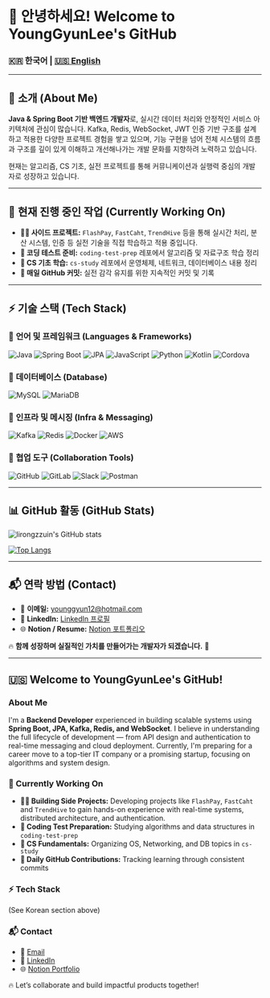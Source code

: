 # 👋 안녕하세요! Welcome to YoungGyunLee's GitHub

### 🇰🇷 한국어 | [🇺🇸 English](#-welcome-to-younggyunlees-github)

---

## 📌 소개 (About Me)
**Java & Spring Boot 기반 백엔드 개발자**로, 실시간 데이터 처리와 안정적인 서비스 아키텍처에 관심이 많습니다. 
Kafka, Redis, WebSocket, JWT 인증 기반 구조를 설계하고 적용한 다양한 프로젝트 경험을 쌓고 있으며, 
기능 구현을 넘어 전체 시스템의 흐름과 구조를 깊이 있게 이해하고 개선해나가는 개발 문화를 지향하려 노력하고 있습니다.

현재는 알고리즘, CS 기초, 실전 프로젝트를 통해 커뮤니케이션과 실행력 중심의 개발자로 성장하고 있습니다.

---

## 🚀 현재 진행 중인 작업 (Currently Working On)
- **🧑‍💻 사이드 프로젝트:** `FlashPay`, `FastCaht`, `TrendHive` 등을 통해 실시간 처리, 분산 시스템, 인증 등 실전 기술을 직접 학습하고 적용 중입니다.
- **📝 코딩 테스트 준비:** `coding-test-prep` 레포에서 알고리즘 및 자료구조 학습 정리
- **📖 CS 기초 학습:** `cs-study` 레포에서 운영체제, 네트워크, 데이터베이스 내용 정리
- **🌱 매일 GitHub 커밋:** 실전 감각 유지를 위한 지속적인 커밋 및 기록

---

## ⚡ 기술 스택 (Tech Stack)
### 🔹 **언어 및 프레임워크 (Languages & Frameworks)**
![Java](https://img.shields.io/badge/java-%23ED8B00.svg?style=for-the-badge&logo=java&logoColor=white)
![Spring Boot](https://img.shields.io/badge/springboot-%236DB33F.svg?style=for-the-badge&logo=springboot&logoColor=white)
![JPA](https://img.shields.io/badge/jpa-%2320232a.svg?style=for-the-badge&logo=hibernate&logoColor=white)
![JavaScript](https://img.shields.io/badge/javascript-%23F7DF1E.svg?style=for-the-badge&logo=javascript&logoColor=black)
![Python](https://img.shields.io/badge/python-%233776AB.svg?style=for-the-badge&logo=python&logoColor=white)
![Kotlin](https://img.shields.io/badge/kotlin-%230095D5.svg?style=for-the-badge&logo=kotlin&logoColor=white)
![Cordova](https://img.shields.io/badge/apache%20cordova-%2355524F.svg?style=for-the-badge&logo=apachecordova&logoColor=white)

### 🔹 **데이터베이스 (Database)**
![MySQL](https://img.shields.io/badge/mysql-%2300f.svg?style=for-the-badge&logo=mysql&logoColor=white)
![MariaDB](https://img.shields.io/badge/mariadb-%2300f.svg?style=for-the-badge&logo=mariadb&logoColor=white)

### 🔹 **인프라 및 메시징 (Infra & Messaging)**
![Kafka](https://img.shields.io/badge/kafka-%23000000.svg?style=for-the-badge&logo=apachekafka&logoColor=white)
![Redis](https://img.shields.io/badge/redis-%23DC382D.svg?style=for-the-badge&logo=redis&logoColor=white)
![Docker](https://img.shields.io/badge/docker-%230db7ed.svg?style=for-the-badge&logo=docker&logoColor=white)
![AWS](https://img.shields.io/badge/AWS-%23FF9900.svg?style=for-the-badge&logo=amazonaws&logoColor=white)

### 🔹 **협업 도구 (Collaboration Tools)**
![GitHub](https://img.shields.io/badge/github-%23121011.svg?style=for-the-badge&logo=github&logoColor=white)
![GitLab](https://img.shields.io/badge/gitlab-%23FC6D26.svg?style=for-the-badge&logo=gitlab&logoColor=white)
![Slack](https://img.shields.io/badge/slack-%234A154B.svg?style=for-the-badge&logo=slack&logoColor=white)
![Postman](https://img.shields.io/badge/Postman-%23FF6C37.svg?style=for-the-badge&logo=postman&logoColor=white)

---

## 📊 GitHub 활동 (GitHub Stats)
![lirongzzuin's GitHub stats](https://github-readme-stats.vercel.app/api?username=lirongzzuin&show_icons=true&theme=gruvbox)

[![Top Langs](https://github-readme-stats.vercel.app/api/top-langs/?username=lirongzzuin&layout=compact&theme=gruvbox_light&langs_count=3)](https://github.com/anuraghazra/github-readme-stats)

---

## 📬 연락 방법 (Contact)
- 📧 **이메일:** [younggyun12@hotmail.com](mailto:younggyun12@hotmail.com)
- 💼 **LinkedIn:** [LinkedIn 프로필](https://www.linkedin.com/in/%EC%98%81%EA%B7%A0-%EC%9D%B4-b2b4532b6)
- 🌐 **Notion / Resume:** [Notion 포트폴리오](https://swamp-force-6e6.notion.site/Developer-YG-s-289e71bb7258468fb045b6d70b54eb10?pvs=4)

🔥 **함께 성장하며 실질적인 가치를 만들어가는 개발자가 되겠습니다.** 🚀

---

## 🇺🇸 Welcome to YoungGyunLee's GitHub!

### **About Me**
I'm a **Backend Developer** experienced in building scalable systems using **Spring Boot, JPA, Kafka, Redis, and WebSocket**.
I believe in understanding the full lifecycle of development — from API design and authentication to real-time messaging and cloud deployment.
Currently, I'm preparing for a career move to a top-tier IT company or a promising startup, focusing on algorithms and system design.

### 🚀 Currently Working On
- **🧑‍💻 Building Side Projects:** Developing projects like `FlashPay`, `FastCaht` and `TrendHive` to gain hands-on experience with real-time systems, distributed architecture, and authentication.
- **📝 Coding Test Preparation:** Studying algorithms and data structures in `coding-test-prep`
- **📖 CS Fundamentals:** Organizing OS, Networking, and DB topics in `cs-study`
- **🌱 Daily GitHub Contributions:** Tracking learning through consistent commits

### ⚡ Tech Stack
(See Korean section above)

### 📬 Contact
- 📧 [Email](mailto:younggyun12@hotmail.com)
- 💼 [LinkedIn](https://www.linkedin.com/in/%EC%98%81%EA%B7%A0-%EC%9D%B4-b2b4532b6)
- 🌐 [Notion Portfolio](https://swamp-force-6e6.notion.site/Developer-YG-s-289e71bb7258468fb045b6d70b54eb10?pvs=4)

🔥 Let’s collaborate and build impactful products together!

